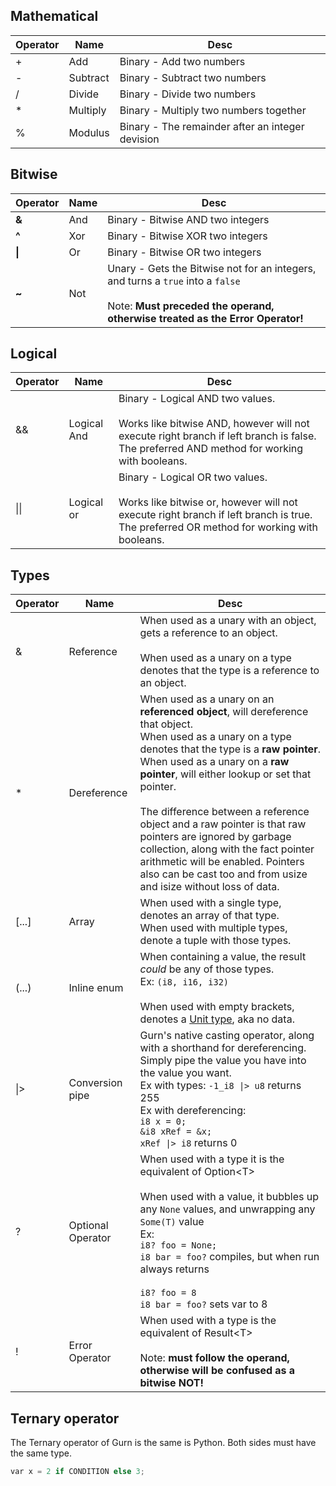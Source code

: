 ## Mathematical

| Operator | Name     | Desc                                             |
| -------- | -------- | ------------------------------------------------ |
| +        | Add      | Binary - Add two numbers                         |
| -        | Subtract | Binary - Subtract two numbers                    |
| /        | Divide   | Binary - Divide two numbers                      |
| \*       | Multiply | Binary - Multiply two numbers together           |
| \%       | Modulus  | Binary - The remainder after an integer devision |

## Bitwise

| Operator | Name | Desc                                                                                                                                                                 |
| -------- | ---- | -------------------------------------------------------------------------------------------------------------------------------------------------------------------- |
| **&**    | And  | Binary - Bitwise AND two integers                                                                                                                                    |
| **^**    | Xor  | Binary - Bitwise XOR two integers                                                                                                                                    |
| **\|**   | Or   | Binary - Bitwise OR two integers                                                                                                                                     |
| **~**    | Not  | Unary - Gets the Bitwise not for an integers, and turns a `true` into a `false`<br><br>Note: **Must preceded the operand, otherwise treated as the Error Operator!** |
## Logical
| Operator | Name        | Desc                                                                                                                                                                                 |
| -------- | ----------- | ------------------------------------------------------------------------------------------------------------------------------------------------------------------------------------ |
| &&       | Logical And | Binary - Logical AND two values.  <br><br>Works like bitwise AND, however will not execute right branch if left branch is false. The preferred AND method for working with booleans. |
| \|\|     | Logical or  | Binary - Logical OR two values.  <br><br>Works like bitwise or, however will not execute right branch if left branch is true. The preferred OR method for working with booleans.     |
## Types

| Operator | Name              | Desc                                                                                                                                                                                                                                                                                                                                                                                                                                                                                                                     |
| -------- | ----------------- | ------------------------------------------------------------------------------------------------------------------------------------------------------------------------------------------------------------------------------------------------------------------------------------------------------------------------------------------------------------------------------------------------------------------------------------------------------------------------------------------------------------------------ |
| &        | Reference         | When used as a unary with an object, gets a reference to an object.<br><br>When used as a unary on a type denotes that the type is a reference to an object.                                                                                                                                                                                                                                                                                                                                                             |
| \*       | Dereference       | When used as a unary on an **referenced object**, will dereference that object.<br>When used as a unary on a type denotes that the type is a **raw pointer**.<br>When used as a unary on a **raw pointer**, will either lookup or set that pointer. <br><br>The difference between a reference object and a raw pointer is that raw pointers are ignored by garbage collection, along with the fact pointer arithmetic will be enabled. Pointers also can be cast too and from usize and isize without loss of data.<br> |
| \[...]   | Array             | When used with a single type, denotes an array of that type.<br>When used with multiple types, denote a tuple with those types.                                                                                                                                                                                                                                                                                                                                                                                          |
| (...)    | Inline enum       | When containing a value, the result *could* be any of those types.<br>Ex: `(i8, i16, i32)`<br><br>When used with empty brackets, denotes a [Unit type](https://en.wikipedia.org/wiki/Unit_type), aka no data.                                                                                                                                                                                                                                                                                                            |
| \|>      | Conversion pipe   | Gurn's native casting operator, along with a shorthand for dereferencing. Simply pipe the value you have into the value you want.<br>Ex with types: `-1_i8 \|> u8` returns 255<br>Ex with dereferencing:<br>`i8 x = 0;`<br>`&i8 xRef = &x;`<br>`xRef \|> i8` returns 0                                                                                                                                                                                                                                                   |
| ?        | Optional Operator | When used with a type it is the equivalent of Option\<T><br><br>When used with a value, it bubbles up any `None` values, and unwrapping any `Some(T)` value<br>Ex:<br>`i8? foo = None;`<br>`i8 bar = foo?` compiles, but when run always returns<br><br>`i8? foo = 8`<br>`i8 bar = foo?` sets var to 8                                                                                                                                                                                                                   |
| !        | Error Operator    | When used with a type is the equivalent of Result\<T><br><br>Note: **must follow the operand, otherwise will be confused as a bitwise NOT!**                                                                                                                                                                                                                                                                                                                                                                             |

## Ternary operator
The Ternary operator of Gurn is the same is Python. Both sides must have the same type.
```python
var x = 2 if CONDITION else 3;
```
